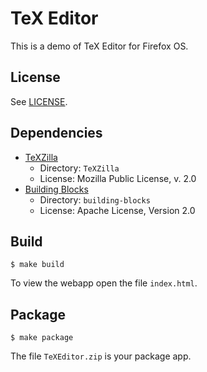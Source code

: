 # TeX Editor

This is a demo of TeX Editor for Firefox OS.

## License

See [LICENSE](LICENSE).

## Dependencies

- [TeXZilla](https://github.com/fred-wang/TeXZilla)
  - Directory: `TeXZilla`
  - License: Mozilla Public License, v. 2.0
- [Building Blocks](https://github.com/buildingfirefoxos/Building-Blocks)
  - Directory: `building-blocks`
  - License: Apache License, Version 2.0

## Build

~~~
$ make build
~~~

To view the webapp open the file `index.html`.

## Package

~~~
$ make package
~~~

The file `TeXEditor.zip` is your package app.
